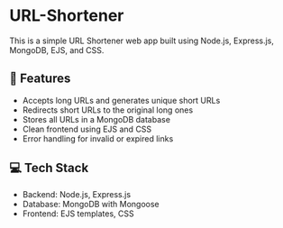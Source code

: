 # URL-Shortener
This is a simple URL Shortener web app built using Node.js, Express.js, MongoDB, EJS, and CSS.

## 📌 Features
- Accepts long URLs and generates unique short URLs
- Redirects short URLs to the original long ones
- Stores all URLs in a MongoDB database
- Clean frontend using EJS and CSS
- Error handling for invalid or expired links

## 💻 Tech Stack
- Backend: Node.js, Express.js
- Database: MongoDB with Mongoose
- Frontend: EJS templates, CSS
